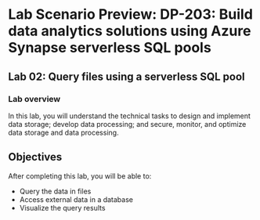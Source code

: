 # Lab Scenario Preview: DP-203: Build data analytics solutions using Azure Synapse serverless SQL pools

## Lab 02: Query files using a serverless SQL pool

### Lab overview

In this lab, you will understand the technical tasks to design and implement data storage; develop data processing; and secure, monitor, and optimize data storage and data processing.

## Objectives
  
After completing this lab, you will be able to:

- Query the data in files
- Access external data in a database
- Visualize the query results

